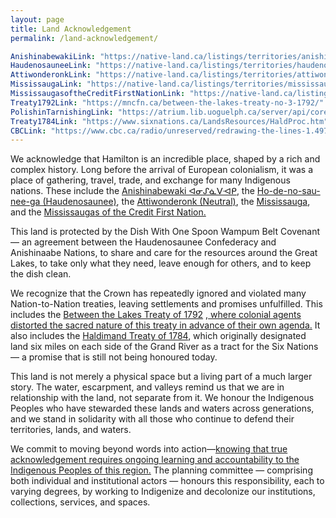 ```yaml
---
layout: page
title: Land Acknowledgement
permalink: /land-acknowledgement/

AnishinabewakiLink: "https://native-land.ca/listings/territories/anishinabek-%E1%90%8A%E1%93%82%E1%94%91%E1%93%88%E1%90%AF%E1%92%83"
HaudenosauneeLink: "https://native-land.ca/listings/territories/haudenosauneega-confederacy"
AttiwonderonkLink: "https://native-land.ca/listings/territories/attiwonderonk-neutral"
MississaugaLink: "https://native-land.ca/listings/territories/mississauga?lang=fr"
MississaugasoftheCreditFirstNationLink: "https://native-land.ca/listings/territories/mississaugas-of-the-credit-first-nation"
Treaty1792Link: "https://mncfn.ca/between-the-lakes-treaty-no-3-1792/"
PolishinTarnishingLink: "https://atrium.lib.uoguelph.ca/server/api/core/bitstreams/8a8789fb-0d00-4b01-b50d-2e229f2eba6c/content"
Treaty1784Link: "https://www.sixnations.ca/LandsResources/HaldProc.htm"
CBCLink: "https://www.cbc.ca/radio/unreserved/redrawing-the-lines-1.4973363/i-regret-it-hayden-king-on-writing-ryerson-university-s-territorial-acknowledgement-1.4973371"
---
```


<div class="content-container">
    <p>
        We acknowledge that Hamilton is an incredible place, shaped by a rich and complex history. Long before the arrival of European colonialism, it was a place of gathering, travel, trade, and exchange for many Indigenous nations. These include the <a href="{{ page.AnishinabewakiLink }} " target ="_blank">Anishinabewaki ᐊᓂᔑᓈᐯᐗᑭ</a>, the <a href="{{ page.HaudenosauneeLink }}" target ="_blank" >Ho-de-no-sau-nee-ga (Haudenosaunee)</a>, the <a href="{{ page.AttiwonderonkLink }}" target ="_blank">Attiwonderonk (Neutral)</a>, the <a href="{{ page.MississaugaLink }}" target ="_blank">Mississauga</a>, and the <a href="{{ page.MississaugasoftheCreditFirstNationLink }}" target ="_blank">Mississaugas of the Credit First Nation.</a>
    </p>
    <p>
        This land is protected by the Dish With One Spoon Wampum Belt Covenant — an agreement between the Haudenosaunee Confederacy and Anishinaabe Nations, to share and care for the resources around the Great Lakes, to take only what they need, leave enough for others, and to keep the dish clean.
    </p>
    <p>
        We recognize that the Crown has repeatedly ignored and violated many Nation-to-Nation treaties, leaving settlements and promises unfulfilled. This includes the <a href="{{ page.Treaty1792Link }}" target ="_blank" >Between the Lakes Treaty of 1792</a> ,<a href="{{ page.PolishinTarnishingLink }}" target ="_blank"> where colonial agents distorted the sacred nature of this treaty in advance of their own agenda.</a> It also includes the <a href="{{ page.Treaty1784Link }}" target ="_blank">Haldimand Treaty of 1784</a>, which originally designated land six miles on each side of the Grand River as a tract for the Six Nations — a promise that is still not being honoured today.
    </p>
    <p>
        This land is not merely a physical space but a living part of a much larger story. The water, escarpment, and valleys remind us that we are in relationship with the land, not separate from it. We honour the Indigenous Peoples who have stewarded these lands and waters across generations, and we stand in solidarity with all those who continue to defend their territories, lands, and waters.
    </p>
    <p>
        We commit to moving beyond words into action—<a href="{{ page.CBCLink }}" target ="_blank">knowing that true acknowledgement requires ongoing learning and accountability to the Indigenous Peoples of this region.</a> The planning committee — comprising both individual and institutional actors — honours this responsibility, each to varying degrees, by working to Indigenize and decolonize our institutions, collections, services, and spaces.
    </p>
</div>
<br><br>
